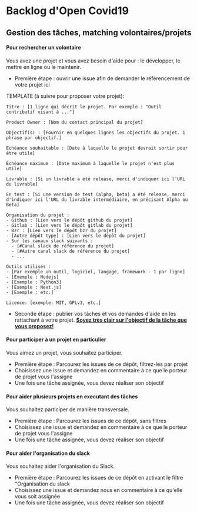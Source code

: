# Backlog d'Open Covid19
## Gestion des tâches, matching volontaires/projets

#### Pour rechercher un volontaire
Vous avez une projet et vous avez besoin d'aide pour : le développer, le mettre en ligne ou le maintenir.
- Première étape : ouvrir une issue afin de demander le référencement de votre projet ici

TEMPLATE (à suivre pour proposer votre projet):
```
Titre : [1 ligne qui décrit le projet. Par exemple : "Outil contributif visant à ..."]

Product Owner : [Nom du contact principal du projet]

Objectif(s) : [Fournir en quelques lignes les objectifs du projet. 1 phrase par objectif.]

Echéance souhaitable : [Date à laquelle le projet devrait sortir pour être utile]

Echéance maximum : [Date maximum à laquelle le projet n'est plus utile]

Livrable : [Si un livrable a été release, merci d'indiquer ici l'URL du livrable]

En test : [Si une version de test (alpha, beta) a été release, merci d'indiquer ici l'URL du livrable intermédiaire, en précisant Alpha ou Beta]

Organisation du projet :
- Github : [Lien vers le dépôt github du projet]
- Gitlab : [Lien vers le dépôt gitlab du projet]
- Bzr : [Lien vers le dépôt bzr du projet]
- [Autre dépôt type] : [Lien vers le dépôt du projet]
- Sur les canaux slack suivants :
  - [#Canal slack de référence du projet]
  - [#Autre canal slack de référence du projet]
  - ...

Outils utilisés :
- [Par exemple un outil, logiciel, langage, framework - 1 par ligne]
- [Exemple : Nodejs]
- [Exemple : Python3]
- [Exemple : Next.js]
- [Exemple : etc.]

Licence: [exemple: MIT, GPLv3, etc.]
```
- Seconde étape : publier vos tâches et vos demandes d'aide en les rattachant à votre projet. **[Soyez très clair sur l'objectif de la tâche que vous proposez!](https://fr.wikipedia.org/wiki/Objectifs_et_indicateurs_SMART)**

#### Pour participer à un projet en particulier
Vous aimez un projet, vous souhaitez participer.
- Première étape : Parcourez les issues de ce dépôt, filtrez-les par projet
- Choisissez une issue et demandez en commentaire à ce que le porteur de projet vous l'assigne
- Une fois une tâche assignée, vous devez réaliser son objectif

#### Pour aider plusieurs projets en executant des tâches
Vous souhaitez participer de manière transversale.
- Première étape : Parcourez les issues de ce dépôt, sans filtres
- Choisissez une issue et demandez en commentaire à ce que le porteur de projet vous l'assigne
- Une fois une tâche assignée, vous devez réaliser son objectif

#### Pour aider l'organisation du slack
Vous souhaitez aider l'organisation du Slack.
- Première étape : Parcourez les issues de ce dépôt en activant le filtre "Organisation du slack
- Choisissez une issue et demandez nous en commentaire à ce qu'elle vous soit assignée
- Une fois une tâche assignée, vous devez réaliser son objectif

